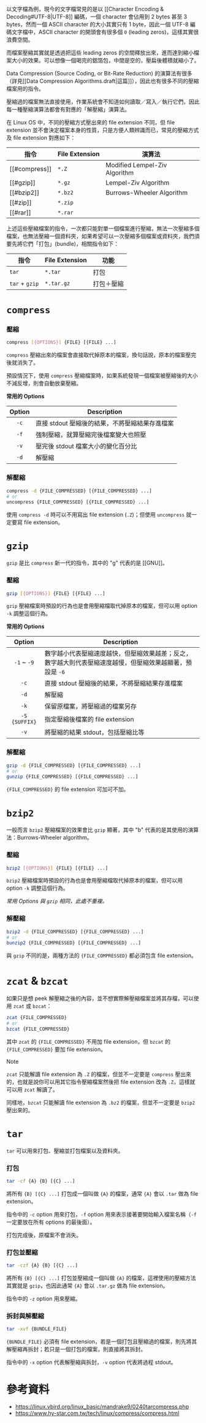 以文字檔為例，現今的文字檔常見的是以 [[Character Encoding & Decoding#UTF-8|UTF-8]] 編碼，一個 character 會佔用到 2 bytes 甚至 3 bytes，然而一個 ASCII character 的大小其實只有 1 byte，因此一個 UTF-8 編碼文字檔中，ASCII character 的開頭會有很多個 `0` (leading zeros)，這樣其實很浪費空間。

而檔案壓縮其實就是透過把這些 leading zeros 的空間釋放出來，進而達到縮小檔案大小的效果。可以想像一個喝完的鋁箔包，中間是空的，壓扁後體積就縮小了。

Data Compression (Source Coding, or Bit-Rate Reduction) 的演算法有很多（詳見[[Data Compression Algorithms.draft|這篇]]），因此也有很多不同的壓縮檔案用的指令。

壓縮過的檔案無法直接使用，作業系統會不知道如何讀取／寫入／執行它們，因此每一種壓縮演算法都會有對應的「解壓縮」演算法。

在 Linux OS 中，不同的壓縮方式壓出來的 file extension 不同，但 file extension 並不會決定檔案本身的性質，只是方便人類辨識而已，常見的壓縮方式及 file extension 對應如下：

|指令|File Extension|演算法|
|---|---|---|
|[[#compress]]|`*.Z`|Modified Lempel-Ziv Algorithm|
|[[#gzip]]|`*.gz`|Lempel-Ziv Algorithm|
|[[#bzip2]]|`*.bz2`|Burrows-Wheeler Algorithm|
|[[#zip]]|`*.zip`||
|[[#rar]]|`*.rar`||

上述這些壓縮檔案的指令，一次都只能對單一個檔案進行壓縮，無法一次壓縮多個檔案，也無法壓縮一個資料夾，如果希望可以一次壓縮多個檔案或資料夾，我們須要先將它們「打包」(bundle)，相關指令如下：

|指令|File Extension|功能|
|---|---|---|
|`tar`|`*.tar`|打包|
|`tar` + `gzip`|`*.tar.gz`|打包＋壓縮|

# `compress`

### 壓縮

```bash
compress [{OPTIONS}] {FILE} [{FILE} ...]
```

`compress` 壓縮出來的檔案會直接取代掉原本的檔案，換句話說，原本的檔案壓完後就消失了。

預設情況下，使用 `compress` 壓縮檔案時，如果系統發現一個檔案被壓縮後的大小不減反增，則會自動放棄壓縮。

**常用的 Options**

|Option|Description|
|:-:|---|
|`-c`|直接 stdout 壓縮後的結果，不將壓縮結果存進檔案|
|`-f`|強制壓縮，就算壓縮完後檔案變大也照壓|
|`-v`|壓完後 stdout 檔案大小的變化百分比|
|`-d`|解壓縮|

### 解壓縮

```bash
compress -d {FILE_COMPRESSED} [{FILE_COMPRESSED} ...]
# or
uncompress {FILE_COMPRESSED} [{FILE_COMPRESSED} ...]
```

使用 `compress -d` 時可以不用寫出 file extension (`.Z`)；但使用 `uncompress` 就一定要寫 file extension。

# `gzip`

`gzip` 是比 `compress` 新一代的指令，其中的 "g" 代表的是 [[GNU]]。

### 壓縮

```bash
gzip [{OPTIONS}] {FILE} [{FILE} ...]
```

`gzip` 壓縮檔案時預設的行為也是會用壓縮檔取代掉原本的檔案，但可以用 option `-k` 調整這個行為。

**常用的 Options**

|Option|Description|
|:-:|---|
|`-1` ~ `-9`|數字越小代表壓縮速度越快，但壓縮效果越差；反之，數字越大則代表壓縮速度越慢，但壓縮效果越顯著，預設是 `-6`|
|`-c`|直接 stdout 壓縮後的結果，不將壓縮結果存進檔案|
|`-d`|解壓縮|
|`-k`|保留原檔案，將壓縮過的檔案另存|
|`-S {SUFFIX}`|指定壓縮後檔案的 file extension|
|`-v`|將壓縮的結果 stdout，包括壓縮比等|

### 解壓縮

```bash
gzip -d {FILE_COMPRESSED} [{FILE_COMPRESSED} ...]
# or
gunzip {FILE_COMPRESSED} [{FILE_COMPRESSED} ...]
```

`{FILE_COMPRESSED}` 的 file extension 可加可不加。

# `bzip2`

一般而言 `bzip2` 壓縮檔案的效果會比 `gzip` 顯著，其中 "b" 代表的是其使用的演算法：Burrows-Wheeler algorithm。

### 壓縮

```bash
bzip2 [{OPTIONS}] {FILE} [{FILE} ...]
```

`bzip2` 壓縮檔案時預設的行為也是會用壓縮檔取代掉原本的檔案，但可以用 option `-k` 調整這個行為。

*常用 Options 與 `gzip` 相同，此處不重複。*

### 解壓縮

```bash
bzip2 -d {FILE_COMPRESSED} [{FILE_COMPRESSED} ...]
# or
bunzip2 {FILE_COMPRESSED} [{FILE_COMPRESSED} ...]
```

與 `gzip` 不同的是，兩種方法的 `{FILE_COMPRESSED}` 都必須包含 file extension。

# `zcat` & `bzcat`

如果只是想 peek 解壓縮之後的內容，並不想實際解壓縮檔案並將其存檔，可以使用 `zcat` 或 `bzcat`：

```bash
zcat {FILE_COMPRESSED}
# or
bzcat {FILE_COMPRESSED}
```

其中 `zcat` 的 `{FILE_COMPRESSED}` 不用加 file extension，但 `bzcat` 的 `{FILE_COMPRESSED}` 要加 file extension。

> [!Note]
> `zcat` 只能解讀 file extension 為 `.Z` 的檔案，但並不一定要是 `compress` 壓出來的，也就是說你可以用其它指令壓縮檔案然後把 file extension 改為 `.Z`，這樣就可以用 `zcat` 解讀了。
>
> 同樣地，`bzcat` 只能解讀 file extension 為 `.bz2` 的檔案，但並不一定要是 `bzip2` 壓出來的。

# `tar`

`tar` 可以用來打包、壓縮並打包檔案以及資料夾。

### 打包

```bash
tar -cf {A} {B} [{C} ...]
```

將所有 `{B} [{C} ...]` 打包成一個叫做 `{A}` 的檔案，通常 `{A}` 會以 `.tar` 做為 file extension。

指令中的 `-c` option 用來打包，`-f` option 用來表示接著要開始輸入檔案名稱（`-f` 一定要放在所有 options 的最後面）。

打包完成後，原檔案不會消失。

### 打包並壓縮

```bash
tar -czf {A} {B} [{C} ...]
```

將所有 `{B} [{C} ...]` 打包並壓縮成一個叫做 `{A}` 的檔案，這裡使用的壓縮方法其實就是 `gzip`，也因此通常 `{A}` 會以 `.tar.gz` 做為 file extension。

指令中的 `-z` option 用來壓縮。

### 拆封與解壓縮

```bash
tar -xvf {BUNDLE_FILE}
```

`{BUNDLE_FILE}` 必須有 file extension，若是一個打包且壓縮過的檔案，則先將其解壓縮再拆封；若只是一個打包的檔案，則直接將其拆封。

指令中的 `-x` option 代表解壓縮與拆封，`-v` option 代表將過程 stdout。

# 參考資料

- <https://linux.vbird.org/linux_basic/mandrake9/0240tarcompress.php>
- <https://www.hy-star.com.tw/tech/linux/compress/compress.html>
